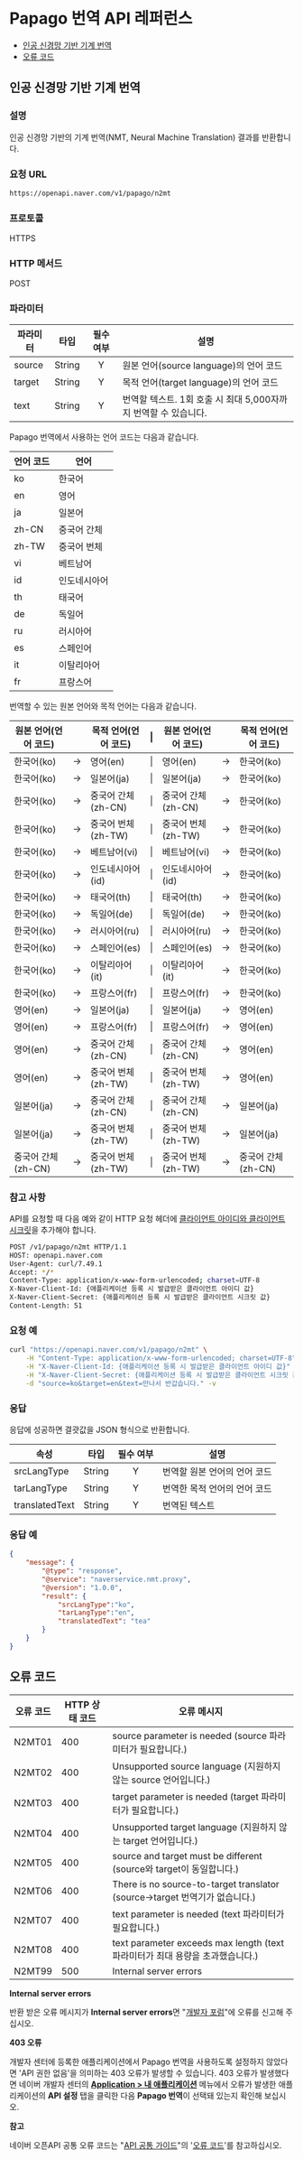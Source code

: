 # Papago 번역 API 레퍼런스

- [인공 신경망 기반 기계 번역](#인공-신경망-기반-기계-번역)
- [오류 코드](#오류-코드)

## 인공 신경망 기반 기계 번역

### 설명

인공 신경망 기반의 기계 번역(NMT, Neural Machine Translation) 결과를 반환합니다.

### 요청 URL

```sh
https://openapi.naver.com/v1/papago/n2mt
```

### 프로토콜

HTTPS

### HTTP 메서드

POST

### 파라미터

|파라미터|타입|필수 여부|설명|
|---|---|:-:|----|
|source|String|Y|원본 언어(source language)의 언어 코드|
|target|String|Y|목적 언어(target language)의 언어 코드|
|text|String|Y|번역할 텍스트. 1회 호출 시 최대 5,000자까지 번역할 수 있습니다.|

Papago 번역에서 사용하는 언어 코드는 다음과 같습니다.

|언어 코드|언어|
|---|---|
|ko|한국어|
|en|영어|
|ja|일본어|
|zh-CN|중국어 간체|
|zh-TW|중국어 번체|
|vi|베트남어|
|id|인도네시아어|
|th|태국어|
|de|독일어|
|ru|러시아어|
|es|스페인어|
|it|이탈리아어|
|fr|프랑스어|

번역할 수 있는 원본 언어와 목적 언어는 다음과 같습니다.

|원본 언어(언어 코드)||목적 언어(언어 코드)|\||원본 언어(언어 코드)||목적 언어(언어 코드)|
|---|:-:|---|:-:|---|:-:|---|
|한국어(ko)|&rarr;|영어(en)|\||영어(en)|&rarr;|한국어(ko)|
|한국어(ko)|&rarr;|일본어(ja)|\||일본어(ja)|&rarr;|한국어(ko)|
|한국어(ko)|&rarr;|중국어 간체(zh-CN)|\||중국어 간체(zh-CN)|&rarr;|한국어(ko)|
|한국어(ko)|&rarr;|중국어 번체(zh-TW)|\||중국어 번체(zh-TW)|&rarr;|한국어(ko)|
|한국어(ko)|&rarr;|베트남어(vi)|\||베트남어(vi)|&rarr;|한국어(ko)|
|한국어(ko)|&rarr;|인도네시아어(id)|\||인도네시아어(id)|&rarr;|한국어(ko)|
|한국어(ko)|&rarr;|태국어(th)|\||태국어(th)|&rarr;|한국어(ko)|
|한국어(ko)|&rarr;|독일어(de)|\||독일어(de)|&rarr;|한국어(ko)|
|한국어(ko)|&rarr;|러시아어(ru)|\||러시아어(ru)|&rarr;|한국어(ko)|
|한국어(ko)|&rarr;|스페인어(es)|\||스페인어(es)|&rarr;|한국어(ko)|
|한국어(ko)|&rarr;|이탈리아어(it)|\||이탈리아어(it)|&rarr;|한국어(ko)|
|한국어(ko)|&rarr;|프랑스어(fr)|\||프랑스어(fr)|&rarr;|한국어(ko)|
|영어(en)|&rarr;|일본어(ja)|\||일본어(ja)|&rarr;|영어(en)|
|영어(en)|&rarr;|프랑스어(fr)|\||프랑스어(fr)|&rarr;|영어(en)|
|영어(en)|&rarr;|중국어 간체(zh-CN)|\||중국어 간체(zh-CN)|&rarr;|영어(en)|
|영어(en)|&rarr;|중국어 번체(zh-TW)|\||중국어 번체(zh-TW)|&rarr;|영어(en)|
|일본어(ja)|&rarr;|중국어 간체(zh-CN)|\||중국어 간체(zh-CN)|&rarr;|일본어(ja)|\|
|일본어(ja)|&rarr;|중국어 번체(zh-TW)|\||중국어 번체(zh-TW)|&rarr;|일본어(ja)|
|중국어 간체(zh-CN)|&rarr;|중국어 번체(zh-TW)|\||중국어 번체(zh-TW)|&rarr;|중국어 간체(zh-CN)|

### 참고 사항

API를 요청할 때 다음 예와 같이 HTTP 요청 헤더에 [클라이언트 아이디와 클라이언트 시크릿](https://developers.naver.com/docs/common/openapiguide/appregister.md#클라이언트-아이디와-클라이언트-시크릿-확인)을 추가해야 합니다.

```sh
POST /v1/papago/n2mt HTTP/1.1
HOST: openapi.naver.com
User-Agent: curl/7.49.1
Accept: */*
Content-Type: application/x-www-form-urlencoded; charset=UTF-8
X-Naver-Client-Id: {애플리케이션 등록 시 발급받은 클라이언트 아이디 값}
X-Naver-Client-Secret: {애플리케이션 등록 시 발급받은 클라이언트 시크릿 값}
Content-Length: 51
```

### 요청 예

```sh
curl "https://openapi.naver.com/v1/papago/n2mt" \
    -H "Content-Type: application/x-www-form-urlencoded; charset=UTF-8" \
    -H "X-Naver-Client-Id: {애플리케이션 등록 시 발급받은 클라이언트 아이디 값}" \
    -H "X-Naver-Client-Secret: {애플리케이션 등록 시 발급받은 클라이언트 시크릿 값}" \
    -d "source=ko&target=en&text=만나서 반갑습니다." -v
```

### 응답

응답에 성공하면 결괏값을 JSON 형식으로 반환합니다.

|속성|타입|필수 여부|설명|
|---|---|:-:|----|
|srcLangType|String|Y|번역할 원본 언어의 언어 코드|
|tarLangType|String|Y|번역한 목적 언어의 언어 코드|
|translatedText|String|Y|번역된 텍스트|

### 응답 예

```json
{
    "message": {
        "@type": "response",
        "@service": "naverservice.nmt.proxy",
        "@version": "1.0.0",
        "result": {
            "srcLangType":"ko",
            "tarLangType":"en",
            "translatedText": "tea"
        }
    }
}
```

## 오류 코드

|오류 코드|HTTP 상태 코드|오류 메시지|
|---|---|----|
|N2MT01|400|source parameter is needed (source 파라미터가 필요합니다.)|
|N2MT02|400|Unsupported source language (지원하지 않는 source 언어입니다.)|
|N2MT03|400|target parameter is needed (target 파라미터가 필요합니다.)|
|N2MT04|400|Unsupported target language (지원하지 않는 target 언어입니다.)|
|N2MT05|400|source and target must be different (source와 target이 동일합니다.)|
|N2MT06|400|There is no source-to-target translator (source->target 번역기가 없습니다.)|
|N2MT07|400|text parameter is needed (text 파라미터가 필요합니다.)|
|N2MT08|400|text parameter exceeds max length (text 파라미터가 최대 용량을 초과했습니다.)|
|N2MT99|500|Internal server errors|

<div class="note"><p><strong>Internal server errors</strong></p>
<p>반환 받은 오류 메시지가 <strong>Internal server errors</strong>면 "<a href="https://developers.naver.com/forum" target="_blank">개발자 포럼</a>"에 오류를 신고해 주십시오.</p>  
</div>  

<div class="note"><p><strong>403 오류</strong></p>
<p>개발자 센터에 등록한 애플리케이션에서 Papago 번역을 사용하도록 설정하지 않았다면 'API 권한 없음'을 의미하는 403 오류가 발생할 수 있습니다. 403 오류가 발생했다면 네이버 개발자 센터의 <strong><a href="https://developers.naver.com/apps/#/list" target="_blank">Application &gt; 내 애플리케이션</a></strong> 메뉴에서 오류가 발생한 애플리케이션의 <strong>API 설정</strong> 탭을 클릭한 다음 <strong>Papago 번역</strong>이 선택돼 있는지 확인해 보십시오.</p>
</div>

<div class="info"><p><strong>참고</strong></p>
<p>네이버 오픈API 공통 오류 코드는 "<a href="https://developers.naver.com/docs/common/openapiguide/" target="_blank">API 공통 가이드</a>"의 '<a href="https://developers.naver.com/docs/common/openapiguide/errorcode.md" target="_blank">오류 코드</a>'를 참고하십시오.</p>  
</div>  
